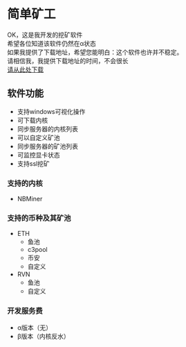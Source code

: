 # 简单矿工
OK，这是我开发的挖矿软件  
希望各位知道该软件仍然在α状态  
如果我提供了下载地址，希望您能明白：这个软件也许并不稳定。  
请相信我，我提供下载地址的时间，不会很长  
[请从此处下载](https://github.com/qskgpro/jdkg/releases)  
## 软件功能
- 支持windows可视化操作
- 可下载内核
- 同步服务器的内核列表
- 可以自定义矿池
- 同步服务器的矿池列表
- 可监控显卡状态
- 支持ssl挖矿
### 支持的内核
- NBMiner
### 支持的币种及其矿池
- ETH
  - 鱼池
  - c3pool
  - 币安
  - 自定义
- RVN
  - 鱼池
  - 自定义
### 开发服务费
- α版本（无）
- β版本（内核反水）
